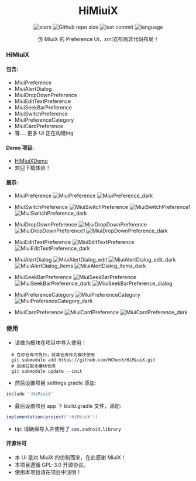 <div align="center">
<h1>HiMiuiX</h1>

![stars](https://img.shields.io/github/stars/HChenX/HiMiuiX?style=flat)
![Github repo size](https://img.shields.io/github/repo-size/HChenX/HiMiuiX)
![last commit](https://img.shields.io/github/last-commit/HChenX/HiMiuiX?style=flat)
![language](https://img.shields.io/badge/language-java-purple)

[//]: # (<p><b><a href="README-en.md">English</a> | <a href="README.md">简体中文</a></b></p>)
<p>仿 MiuiX 的 Preference Ui，xml式布局非代码布局！</p>
</div>

### HiMiuiX

#### 包含:

- MiuiPreference
- MiuiAlertDialog
- MiuiDropDownPreference
- MiuiEditTextPreference
- MiuiSeekBarPreference
- MiuiSwitchPreference
- MiuiPreferenceCategory
- MiuiCardPreference
- 等.... 更多 Ui 正在构建ing

#### Demo 项目:

- [HiMiuiXDemo](https://github.com/HChenX/HiMiuiXDemo)
- 欢迎下载体验！

#### 展示:

- MiuiPreference
  ![MiuiPreference](https://raw.githubusercontent.com/HChenX/HiMiuiX/master/image/MiuiPreference.jpg)
  ![MiuiPreference_dark](https://raw.githubusercontent.com/HChenX/HiMiuiX/master/image/MiuiPreference_dark.jpg)

- MiuiSwitchPreference
  ![MiuiSwitchPreference](https://raw.githubusercontent.com/HChenX/HiMiuiX/master/image/MiuiSwitchPreference.jpg)
  ![MiuiSwitchPreference1](https://raw.githubusercontent.com/HChenX/HiMiuiX/master/image/MiuiSwitchPreference1.jpg)
  ![MiuiSwitchPreference_dark](https://raw.githubusercontent.com/HChenX/HiMiuiX/master/image/MiuiSwitchPreference_dark.jpg)

- MiuiDropDownPreference
  ![MiuiDropDownPreference](https://raw.githubusercontent.com/HChenX/HiMiuiX/master/image/MiuiDropDownPreference.jpg)
  ![MiuiDropDownPreference1](https://raw.githubusercontent.com/HChenX/HiMiuiX/master/image/MiuiDropDownPreference1.jpg)
  ![MiuiDropDownPreference_dark](https://raw.githubusercontent.com/HChenX/HiMiuiX/master/image/MiuiDropDownPreference_dark.jpg)

- MiuiEditTextPreference
  ![MiuiEditTextPreference](https://raw.githubusercontent.com/HChenX/HiMiuiX/master/image/MiuiEditTextPreference.jpg)
  ![MiuiEditTextPreference_dark](https://raw.githubusercontent.com/HChenX/HiMiuiX/master/image/MiuiEditTextPreference_dark.jpg)

- MiuiAlertDialog
  ![MiuiAlertDialog_edit](https://raw.githubusercontent.com/HChenX/HiMiuiX/master/image/MiuiAlertDialog_edit.jpg)
  ![MiuiAlertDialog_edit_dark](https://raw.githubusercontent.com/HChenX/HiMiuiX/master/image/MiuiAlertDialog_edit_dark.jpg)
  ![MiuiAlertDialog_items](https://raw.githubusercontent.com/HChenX/HiMiuiX/master/image/MiuiAlertDialog_items.jpg)
  ![MiuiAlertDialog_items_dark](https://raw.githubusercontent.com/HChenX/HiMiuiX/master/image/MiuiAlertDialog_items_dark.jpg)

- MiuiSeekBarPreference
  ![MiuiSeekBarPreference](https://raw.githubusercontent.com/HChenX/HiMiuiX/master/image/MiuiSeekBarPreference.jpg)
  ![MiuiSeekBarPreference_dark](https://raw.githubusercontent.com/HChenX/HiMiuiX/master/image/MiuiSeekBarPreference_dark.jpg)
  ![MiuiSeekBarPreference_dialog](https://raw.githubusercontent.com/HChenX/HiMiuiX/master/image/MiuiSeekBarPreference_dialog.jpg)

- MiuiPreferenceCategory
  ![MiuiPreferenceCategory](https://raw.githubusercontent.com/HChenX/HiMiuiX/master/image/MiuiPreferenceCategory.jpg)
  ![MiuiPreferenceCategory_dark](https://raw.githubusercontent.com/HChenX/HiMiuiX/master/image/MiuiPreferenceCategory_dark.jpg)

- MiuiCardPreference
  ![MiuiCardPreference](https://raw.githubusercontent.com/HChenX/HiMiuiX/master/image/MiuiCardPreference.jpg)
  ![MiuiCardPreference_dark](https://raw.githubusercontent.com/HChenX/HiMiuiX/master/image/MiuiCardPreference_dark.jpg)

### 使用

- 请做为模块在项目中导入使用！

```shell
  # 在你仓库中执行，将本仓库作为模块使用
  git submodule add https://github.com/HChenX/HiMiuiX.git
  # 后续拉取本模块仓库
  git submodule update --init
```

- 然后设置项目 settings.gradle 添加:

```groovy
include ':HiMiuiX'
```

- 最后设置项目 app 下 build.gradle 文件，添加:

```groovy
implementation(project(':HiMiuiX'))
```

- tip: 请确保导入并使用了 `com.android.library`

#### 开源许可

- 本 UI 是对 MiuiX 的仿制而来，在此感谢 MiuiX！
- 本项目遵循 GPL-3.0 开源协议。
- 使用本项目请在项目中注明！
